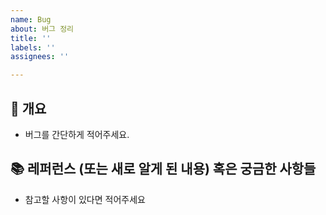 ```yaml
---
name: Bug
about: 버그 정리
title: ''
labels: ''
assignees: ''

---
```


## 📌 개요
- 버그를 간단하게 적어주세요.

## 📚 레퍼런스 (또는 새로 알게 된 내용) 혹은 궁금한 사항들
- 참고할 사항이 있다면 적어주세요
